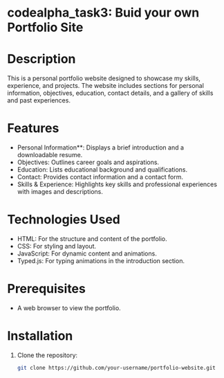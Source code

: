 # codealpha_task3: Buid your own Portfolio Site

# Description
This is a personal portfolio website designed to showcase my skills, experience, and projects. The website includes sections for personal information, objectives, education, contact details, and a gallery of skills and past experiences.

# Features
- Personal Information**: Displays a brief introduction and a downloadable resume.
- Objectives: Outlines career goals and aspirations.
- Education: Lists educational background and qualifications.
- Contact: Provides contact information and a contact form.
- Skills & Experience: Highlights key skills and professional experiences with images and descriptions.

# Technologies Used
- HTML: For the structure and content of the portfolio.
- CSS: For styling and layout.
- JavaScript: For dynamic content and animations.
- Typed.js: For typing animations in the introduction section.

# Prerequisites
- A web browser to view the portfolio.

# Installation
1. Clone the repository:
   ```bash
   git clone https://github.com/your-username/portfolio-website.git
